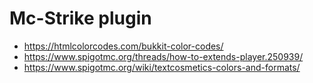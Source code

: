 # Mc-Strike plugin 
* https://htmlcolorcodes.com/bukkit-color-codes/
* https://www.spigotmc.org/threads/how-to-extends-player.250939/
* https://www.spigotmc.org/wiki/textcosmetics-colors-and-formats/